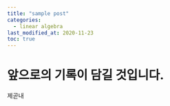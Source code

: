 ```yaml
---
title: "sample post"
categories: 
  - linear algebra
last_modified_at: 2020-11-23
toc: true
---
```


# 앞으로의 기록이 담길 것입니다.
제곧내